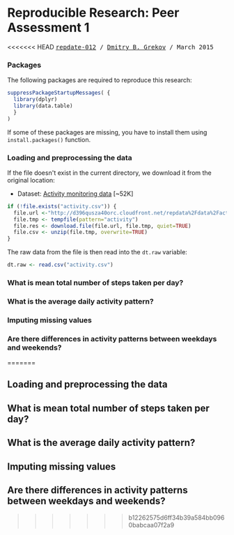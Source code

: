 # Reproducible Research: Peer Assessment 1
<<<<<<< HEAD
<tt>
[repdate-012](https://www.coursera.org/course/repdata) /
[Dmitry B. Grekov](mailto:dmitry.grekov@gmail.com) / March 2015
</tt>

### Packages 
The following packages are required to reproduce this research:

```r
suppressPackageStartupMessages( {
  library(dplyr)
  library(data.table)
  }
)
```
If some of these packages are missing, you have to install them using <code>install.packages()</code> function.  

### Loading and preprocessing the data
If the file doesn't exist in the current directory, we download it from the original location:  
  - Dataset: [Activity monitoring data](https://d396qusza40orc.cloudfront.net/repdata%2Fdata%2Factivity.zip) [~52K]  


```r
if (!file.exists("activity.csv")) {
  file.url <-"http://d396qusza40orc.cloudfront.net/repdata%2Fdata%2Factivity.zip"
  file.tmp <- tempfile(pattern="activity")
  file.res <- download.file(file.url, file.tmp, quiet=TRUE)
  file.csv <- unzip(file.tmp, overwrite=TRUE)
}
```

The raw data from the file is then read into the <code>dt.raw</code> variable:

```r
dt.raw <- read.csv("activity.csv") 
```
### What is mean total number of steps taken per day?



### What is the average daily activity pattern?



### Imputing missing values



### Are there differences in activity patterns between weekdays and weekends?
=======


## Loading and preprocessing the data



## What is mean total number of steps taken per day?



## What is the average daily activity pattern?



## Imputing missing values



## Are there differences in activity patterns between weekdays and weekends?
>>>>>>> b12262575d6ff34b39a584bb0960babcaa07f2a9
